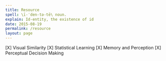 ```yaml
---
title: Resource
spell: \ī-ˈden-tə-tē\ noun.
explain: Id-entity, the existence of id 
date: 2015-08-19
permalink: /resource
layout: page
---
```


[X] Visual Similarity
[X] Statistical Learning
[X] Memory and Perception
[X] Perceptual Decision Making